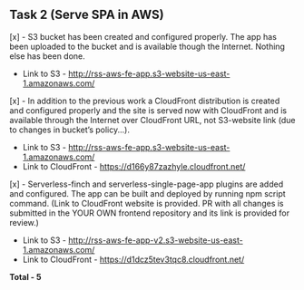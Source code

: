 ## Task 2 (Serve SPA in AWS)

[x] - S3 bucket has been created and configured properly. The app has been uploaded to the bucket and is available though the Internet. Nothing else has been done.
- Link to S3 - http://rss-aws-fe-app.s3-website-us-east-1.amazonaws.com/

[x] - In addition to the previous work a CloudFront distribution is created and configured properly and the site is served now with CloudFront and is available through the Internet over CloudFront URL, not S3-website link (due to changes in bucket’s policy...).
- Link to S3 - http://rss-aws-fe-app.s3-website-us-east-1.amazonaws.com/
- Link to CloudFront - https://d166y87zazhyle.cloudfront.net/

[x] - Serverless-finch and serverless-single-page-app plugins are added and configured. The app can be built and deployed by running npm script command. (Link to CloudFront website is provided. PR with all changes is submitted in the YOUR OWN frontend repository and its link is provided for review.)
- Link to S3 - http://rss-aws-fe-app-v2.s3-website-us-east-1.amazonaws.com/
- Link to CloudFront - https://d1dcz5tev3tqc8.cloudfront.net/

**Total - 5**
